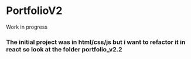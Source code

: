 # PortfolioV2

Work in progress 

### The initial project was in html/css/js but i want to refactor it in react so look at the folder portfolio_v2.2
